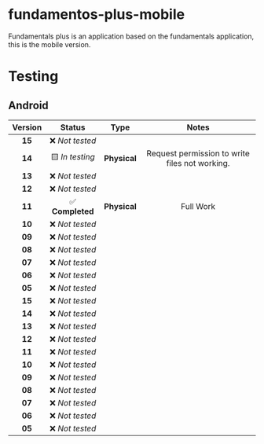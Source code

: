 # fundamentos-plus-mobile
Fundamentals plus is an application based on the fundamentals application, this is the mobile version.

# Testing

## Android

Version | Status | Type | Notes
:--: | :--: | :--: | :--:
**15** | ❌ *Not tested* 
**14** | 🟨 *In testing* | **Physical** | Request permission to write files not working.
**13** | ❌ *Not tested*
**12** | ❌ *Not tested*
**11** | ✅ **Completed** | **Physical** | Full Work
**10** | ❌ *Not tested* 
**09** | ❌ *Not tested* 
**08** | ❌ *Not tested* 
**07** | ❌ *Not tested* 
**06** | ❌ *Not tested* 
**05** | ❌ *Not tested* 
**15** | ❌ *Not tested* 
**14** | ❌ *Not tested* 
**13** | ❌ *Not tested* 
**12** | ❌ *Not tested* 
**11** | ❌ *Not tested* 
**10** | ❌ *Not tested* 
**09** | ❌ *Not tested* 
**08** | ❌ *Not tested* 
**07** | ❌ *Not tested* 
**06** | ❌ *Not tested* 
**05** | ❌ *Not tested* 

